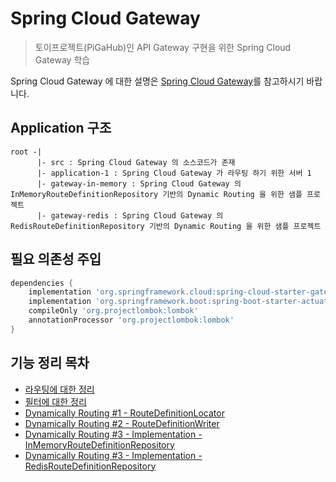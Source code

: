 # Spring Cloud Gateway 

> 토이프로젝트(PiGaHub)인 API Gateway 구현을 위한 Spring Cloud Gateway 학습

Spring Cloud Gateway 에 대한 설명은 [Spring Cloud Gateway](https://spring.io/projects/spring-cloud-gateway)를 참고하시기 바랍니다.

## Application 구조 

```text
root -|
      |- src : Spring Cloud Gateway 의 소스코드가 존재 
      |- application-1 : Spring Cloud Gateway 가 라우팅 하기 위한 서버 1
      |- gateway-in-memory : Spring Cloud Gateway 의 InMemoryRouteDefinitionRepository 기반의 Dynamic Routing 을 위한 샘플 프로젝트
      |- gateway-redis : Spring Cloud Gateway 의 RedisRouteDefinitionRepository 기반의 Dynamic Routing 을 위한 샘플 프로젝트
```
## 필요 의존성 주입

```groovy
dependencies {
    implementation 'org.springframework.cloud:spring-cloud-starter-gateway'
    implementation 'org.springframework.boot:spring-boot-starter-actuator'
    compileOnly 'org.projectlombok:lombok'
    annotationProcessor 'org.projectlombok:lombok'
}
```

## 기능 정리 목차 

- [라우팅에 대한 정리](./summary/routing.md)
- [필터에 대한 정리](./summary/filter.md)
- [Dynamically Routing #1 - RouteDefinitionLocator](./summary/dynamic-routing_1.md)
- [Dynamically Routing #2 - RouteDefinitionWriter](./summary/dynamic-routing_2.md)
- [Dynamically Routing #3 - Implementation - InMemoryRouteDefinitionRepository](./summary/dynamic-routing_3.md)
- [Dynamically Routing #3 - Implementation - RedisRouteDefinitionRepository](./summary/dynamic-routing_4.md)
